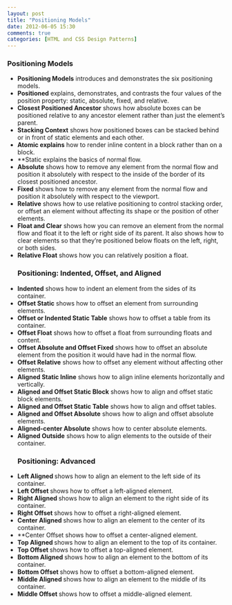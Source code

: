 ```yaml
---
layout: post
title: "Positioning Models"
date: 2012-06-05 15:30
comments: true
categories: [HTML and CSS Design Patterns]
---
```


<div><h3>Positioning Models</h3>

<ul>
<li><strong>Positioning Models</strong> introduces and demonstrates the six positioning models.</li>
<li><strong>Positioned</strong> explains, demonstrates, and contrasts the four values of the position
property: static, absolute, fixed, and relative.</li>
<li><strong>Closest Positioned Ancestor</strong> shows how absolute boxes can be positioned
relative to any ancestor element rather than just the element’s parent.</li>
<li><strong>Stacking Context</strong> shows how positioned boxes can be stacked behind or in front
of static elements and each other.</li>
<li><strong>Atomic explains</strong> how to render inline content in a block rather than on a block.</li>
<li>**Static explains the basics of normal flow.</li>
<li><strong>Absolute</strong> shows how to remove any element from the normal flow and position it
absolutely with respect to the inside of the border of its closest positioned ancestor.</li>
<li><strong>Fixed</strong> shows how to remove any element from the normal flow and position it
absolutely with respect to the viewport.</li>
<li><strong>Relative</strong> shows how to use relative positioning to control stacking order, or offset
an element without affecting its shape or the position of other elements.</li>
<li><strong>Float and Clear</strong> shows how you can remove an element from the normal flow and
float it to the left or right side of its parent. It also shows how to clear elements so
that they’re positioned below floats on the left, right, or both sides.</li>
<li><strong>Relative Float</strong> shows how you can relatively position a float.

<h3>Positioning: Indented, Offset, and Aligned</h3></li>
<li><strong>Indented</strong> shows how to indent an element from the sides of its container.</li>
<li><strong>Offset Static</strong> shows how to offset an element from surrounding elements.</li>
<li><strong>Offset or Indented Static Table</strong> shows how to offset a table from its container.</li>
<li><strong>Offset Float</strong> shows how to offset a float from surrounding floats and content.</li>
<li><strong>Offset Absolute and Offset Fixed</strong> shows how to offset an absolute element from
the position it would have had in the normal flow.</li>
<li><strong>Offset Relative</strong> shows how to offset any element without affecting other elements.</li>
<li><strong>Aligned Static Inline</strong> shows how to align inline elements horizontally and
vertically.</li>
<li><strong>Aligned and Offset Static Block</strong> shows how to align and offset static block
elements.</li>
<li><strong>Aligned and Offset Static Table</strong> shows how to align and offset tables.</li>
<li><strong>Aligned and Offset Absolute</strong> shows how to align and offset absolute elements.</li>
<li><strong>Aligned-center Absolute</strong> shows how to center absolute elements.</li>
<li><strong>Aligned Outside</strong> shows how to align elements to the outside of their container.

<h3>Positioning: Advanced</h3></li>
<li><strong>Left Aligned </strong> shows how to align an element to the left side of its container.</li>
<li><strong>Left Offset </strong> shows how to offset a left-aligned element.</li>
<li><strong>Right Aligned </strong> shows how to align an element to the right side of its container.</li>
<li><strong>Right Offset </strong> shows how to offset a right-aligned element.</li>
<li><strong>Center Aligned </strong> shows how to align an element to the center of its container.</li>
<li>**Center Offset shows how to offset a center-aligned element.</li>
<li><strong>Top Aligned </strong> shows how to align an element to the top of its container.</li>
<li><strong>Top Offset </strong> shows how to offset a top-aligned element.</li>
<li><strong>Bottom Aligned </strong> shows how to align an element to the bottom of its container.</li>
<li><strong>Bottom Offset </strong> shows how to offset a bottom-aligned element.</li>
<li><strong>Middle Aligned </strong> shows how to align an element to the middle of its container.</li>
<li><strong>Middle Offset </strong> shows how to offset a middle-aligned element.</li>
</ul></div>